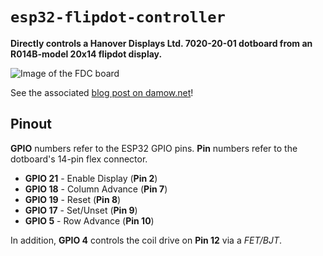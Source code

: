 # `esp32-flipdot-controller`

**Directly controls a Hanover Displays Ltd. 7020-20-01 dotboard from an R014B-model 20x14 flipdot display.**

![Image of the FDC board](https://damow.net/assets/images/2018/06/assembled-board.jpg)

See the associated [blog post on damow.net](https://damow.net/fun-with-flip-dot-displays/)!

## Pinout

**GPIO** numbers refer to the ESP32 GPIO pins.
**Pin** numbers refer to the dotboard's 14-pin flex connector.

* **GPIO 21** - Enable Display (**Pin 2**)
* **GPIO 18** - Column Advance (**Pin 7**)
* **GPIO 19** - Reset (**Pin 8**)
* **GPIO 17** - Set/Unset (**Pin 9**)
* **GPIO 5** - Row Advance (**Pin 10**)

In addition, **GPIO 4** controls the coil drive on **Pin 12** via a _FET/BJT_.
